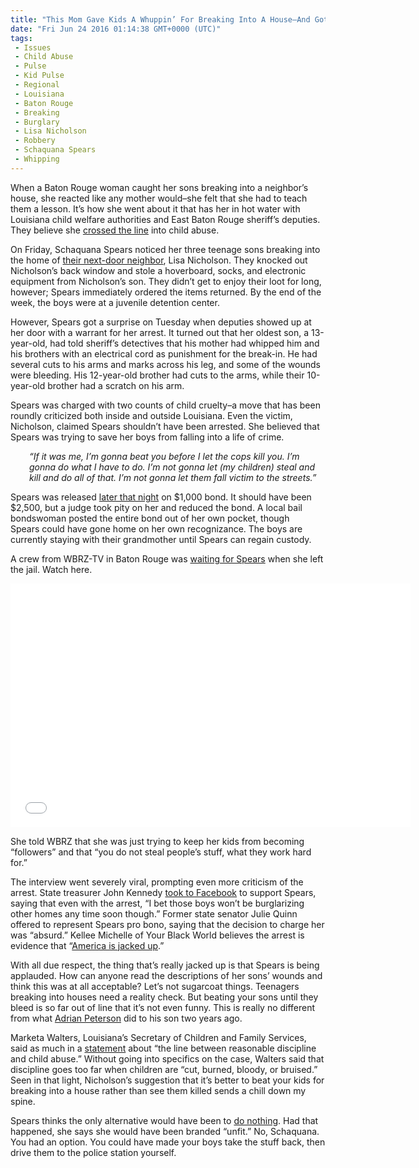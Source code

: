 ```yaml
---
title: "This Mom Gave Kids A Whuppin’ For Breaking Into A House–And Got Arrested Herself (WITH VIDEO)"
date: "Fri Jun 24 2016 01:14:38 GMT+0000 (UTC)"
tags: 
 - Issues
 - Child Abuse
 - Pulse
 - Kid Pulse
 - Regional
 - Louisiana
 - Baton Rouge
 - Breaking
 - Burglary
 - Lisa Nicholson
 - Robbery
 - Schaquana Spears
 - Whipping
---
```

<p><!--OffDef--></p><p><!--Ads1--></p><p>When a Baton Rouge woman caught her sons breaking into a neighbor&#x2019;s house, she reacted like any mother would&#x2013;she felt that she had to teach them a lesson. It&#x2019;s how she went about it that has her in hot water with Louisiana child welfare authorities and East Baton Rouge sheriff&#x2019;s deputies. They believe she <a href="http://www.wbrz.com/news/mom-thought-she-was-doing-the-right-thing-when-she-whipped-kids-who-broke-into-home/" onclick="__gaTracker(&apos;send&apos;, &apos;event&apos;, &apos;outbound-article&apos;, &apos;http://www.wbrz.com/news/mom-thought-she-was-doing-the-right-thing-when-she-whipped-kids-who-broke-into-home/&apos;, &apos;crossed the line&apos;);">crossed the line</a> into child abuse.</p><p>On Friday, Schaquana Spears noticed&#xA0;her three teenage sons breaking into the home of <a href="http://theadvocate.com/news/16173825-129/baton-rouge-mother-jailed-in-beating-of-3-sons-after-she-caught-them-burglarizing-house-deputies-say" onclick="__gaTracker(&apos;send&apos;, &apos;event&apos;, &apos;outbound-article&apos;, &apos;http://theadvocate.com/news/16173825-129/baton-rouge-mother-jailed-in-beating-of-3-sons-after-she-caught-them-burglarizing-house-deputies-say&apos;, &apos;their next-door neighbor&apos;);">their next-door neighbor</a>, Lisa Nicholson. They&#xA0;knocked out Nicholson&#x2019;s back window and stole&#xA0;a hoverboard, socks, and electronic equipment from Nicholson&#x2019;s son. They didn&#x2019;t get to enjoy their loot for long, however; Spears immediately ordered the items returned. By the end of the week, the boys were at a juvenile detention center.</p><p>However, Spears got a surprise on Tuesday when deputies showed up at her door with a warrant for her arrest. It turned out that her oldest son, a 13-year-old, had told sheriff&#x2019;s detectives that his mother had whipped him and his brothers with an electrical cord as punishment for the break-in. He had several cuts to his arms and marks across his leg, and some of the wounds were bleeding. His 12-year-old brother had cuts to the arms, while their 10-year-old brother had a scratch on his arm.</p><p>Spears was charged with two counts of child cruelty&#x2013;a move that has been roundly criticized both inside and outside Louisiana. Even the victim, Nicholson, claimed Spears shouldn&#x2019;t have been arrested. She believed that Spears was trying to save her boys from falling into a life of crime.</p><p style="padding-left: 30px"><em>&#x201C;If it was me,&#xA0;I&#x2019;m gonna beat you before I let the cops kill you. I&#x2019;m gonna do what I have to do. I&#x2019;m not gonna let (my children) steal and kill and do all of that. I&#x2019;m not gonna let them fall victim to the streets.&#x201D;</em></p><p>Spears was released <a href="http://theadvocate.com/news/police/16183302-123/its-been-hell-says-baton-rouge-mom-jailed-for-allegedly-beating-sons-after-catching-them-burglarizin" onclick="__gaTracker(&apos;send&apos;, &apos;event&apos;, &apos;outbound-article&apos;, &apos;http://theadvocate.com/news/police/16183302-123/its-been-hell-says-baton-rouge-mom-jailed-for-allegedly-beating-sons-after-catching-them-burglarizin&apos;, &apos;later that night&apos;);">later that night</a> on $1,000 bond. It should have been $2,500, but a judge took pity on her and reduced the bond. A local bail bondswoman posted the entire bond out of her own pocket, though Spears&#xA0;could have gone home on her own recognizance. The boys are currently staying with their grandmother until Spears can regain custody.</p><p>A crew from&#xA0;WBRZ-TV in Baton Rouge was <a href="http://www.wbrz.com/news/mother-arrested-after-whipping-her-3-sons-for-breaking-into-house/" onclick="__gaTracker(&apos;send&apos;, &apos;event&apos;, &apos;outbound-article&apos;, &apos;http://www.wbrz.com/news/mother-arrested-after-whipping-her-3-sons-for-breaking-into-house/&apos;, &apos;waiting for Spears&apos;);">waiting for Spears</a> when she left the jail. Watch here.</p><p><span class="embed-youtube" style="text-align:center; display: block;"><iframe class="youtube-player" type="text/html" width="640" height="390" src="//www.youtube.com/embed/rczd_KAz88M?version=3&amp;rel=1&amp;fs=1&amp;autohide=2&amp;showsearch=0&amp;showinfo=1&amp;iv_load_policy=1&amp;wmode=transparent" allowfullscreen="true" style="border:0;"></iframe></span></p><p>She told WBRZ that she was just trying to keep her kids from becoming &#x201C;followers&#x201D; and that &#x201C;you do not steal people&#x2019;s stuff, what they work hard for.&#x201D;</p><p>The interview&#xA0;went severely viral, prompting even more criticism of the arrest. State treasurer John Kennedy <a href="https://www.facebook.com/JohnKennedyLouisiana/posts/1048465785249831" onclick="__gaTracker(&apos;send&apos;, &apos;event&apos;, &apos;outbound-article&apos;, &apos;https://www.facebook.com/JohnKennedyLouisiana/posts/1048465785249831&apos;, &apos;took to Facebook&apos;);">took to Facebook</a> to support Spears, saying that even with the arrest, &#x201C;I bet those boys won&#x2019;t be burglarizing other homes any time soon though.&#x201D; Former state senator Julie Quinn offered to represent Spears pro bono, saying that the decision to charge her was &#x201C;absurd.&#x201D; Kellee Michelle of Your Black World believes the arrest is evidence that &#x201C;<a href="http://yourblackworld.net/2016/06/22/this-is-why-america-is-jacked-up-baton-rouge-mother-should-be-applauded-not-arrested-for-punishing-her-3-sons-caught-burglarizing-a-home/" onclick="__gaTracker(&apos;send&apos;, &apos;event&apos;, &apos;outbound-article&apos;, &apos;http://yourblackworld.net/2016/06/22/this-is-why-america-is-jacked-up-baton-rouge-mother-should-be-applauded-not-arrested-for-punishing-her-3-sons-caught-burglarizing-a-home/&apos;, &apos;America is jacked up&apos;);">America is jacked up</a>.&#x201D;</p><p>With all due respect, the thing that&#x2019;s really jacked up is that Spears is being applauded.&#xA0;How can anyone read the descriptions of her sons&#x2019; wounds and think this was at all acceptable? Let&#x2019;s not sugarcoat things. Teenagers breaking into houses&#xA0;need&#xA0;a reality check. But beating your sons until they bleed is so far out of line that it&#x2019;s not even funny. This is really no different from what <a href="http://www.liberalamerica.org/2014/09/16/adrian-peterson-did-commit-abuse-and-a-case-against-physical-punishment/">Adrian Peterson</a> did to his son two years ago.</p><p>Marketa Walters, Louisiana&#x2019;s Secretary of Children and Family Services, said as much in a <a href="http://www.wafb.com/story/32281122/dcfs-where-is-the-line-between-reasonable-discipline-and-child-abuse-" onclick="__gaTracker(&apos;send&apos;, &apos;event&apos;, &apos;outbound-article&apos;, &apos;http://www.wafb.com/story/32281122/dcfs-where-is-the-line-between-reasonable-discipline-and-child-abuse-&apos;, &apos;statement&apos;);">statement</a> about &#x201C;the line between reasonable discipline and child abuse.&#x201D; Without going into specifics on the case, Walters said that discipline goes too far when children are &#x201C;cut, burned, bloody, or bruised.&#x201D; Seen in that light, Nicholson&#x2019;s suggestion that it&#x2019;s better to beat your kids for breaking into a house rather than see them killed sends a chill down my spine.</p><p><!--Ads2--></p><p>Spears thinks the only&#xA0;alternative would have been to <a href="http://www.wbrz.com/news/national-outcry-after-mom-arrested-for-whipping-child/" onclick="__gaTracker(&apos;send&apos;, &apos;event&apos;, &apos;outbound-article&apos;, &apos;http://www.wbrz.com/news/national-outcry-after-mom-arrested-for-whipping-child/&apos;, &apos;do nothing&apos;);">do nothing</a>. Had that happened, she says she would have been branded &#x201C;unfit.&#x201D; No, Schaquana. You had an option. You could have made your boys take the stuff back, then drive them to the police station yourself.</p>